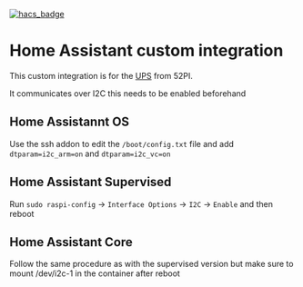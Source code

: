 [![hacs_badge](https://img.shields.io/badge/HACS-Default-41BDF5.svg?style=for-the-badge)](https://github.com/hacs/integration)
# Home Assistant custom integration

This custom integration is for the [UPS](https://wiki.52pi.com/index.php/EP-0136) from 52PI.

It communicates over I2C this needs to be enabled beforehand
## Home Assistannt OS
Use the ssh addon to edit the `/boot/config.txt` file and add `dtparam=i2c_arm=on` and `dtparam=i2c_vc=on`
## Home Assistant Supervised
Run `sudo raspi-config` -> `Interface Options` -> `I2C` -> `Enable` and then reboot
## Home Assistant Core
Follow the same procedure as with the supervised version but make sure to mount /dev/i2c-1 in the container after reboot
